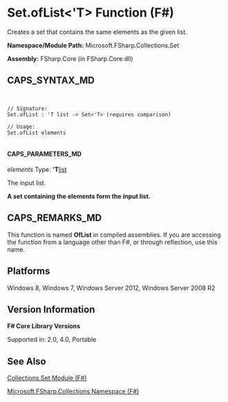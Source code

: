 # Set.ofList<'T> Function (F#)

Creates a set that contains the same elements as the given list.

**Namespace/Module Path:** Microsoft.FSharp.Collections.Set

**Assembly:** FSharp.Core (in FSharp.Core.dll)


## CAPS_SYNTAX_MD



```


// Signature:
Set.ofList : 'T list -> Set<'T> (requires comparison)

// Usage:
Set.ofList elements


```



#### CAPS_PARAMETERS_MD
*elements*
Type: **'T**[list](http://msdn.microsoft.com/en-us/library/c627b668-477b-4409-91ed-06d7f1b3e4a7)


The input list.



**A set containing the elements form the input list.**
## CAPS_REMARKS_MD
This function is named **OfList** in compiled assemblies. If you are accessing the function from a language other than F#, or through reflection, use this name.


## Platforms
Windows 8, Windows 7, Windows Server 2012, Windows Server 2008 R2


## Version Information
**F# Core Library Versions**

Supported in: 2.0, 4.0, Portable




## See Also
[Collections.Set Module &#40;F&#35;&#41;](Collections.Set+Module+%28F%23%29.md)

[Microsoft.FSharp.Collections Namespace &#40;F&#35;&#41;](Microsoft.FSharp.Collections+Namespace+%28F%23%29.md)

